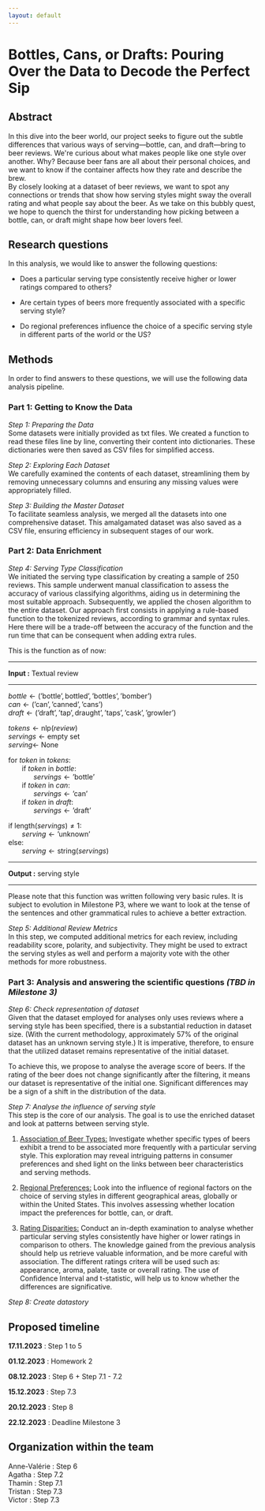 ```yaml
---
layout: default
---
```



# Bottles, Cans, or Drafts: Pouring Over the Data to Decode the Perfect Sip

## Abstract
In this dive into the beer world, our project seeks to figure out the subtle differences that various ways of serving—bottle, can, and draft—bring to beer reviews. We're curious about what makes people like one style over another. Why? Because beer fans are all about their personal choices, and we want to know if the container affects how they rate and describe the brew.  
By closely looking at a dataset of beer reviews, we want to spot any connections or trends that show how serving styles might sway the overall rating and what people say about the beer. As we take on this bubbly quest, we hope to quench the thirst for understanding how picking between a bottle, can, or draft might shape how beer lovers feel. 

## Research questions
In this analysis, we would like to answer the following questions:
* Does a particular serving type consistently receive higher or lower ratings compared to others?
  
* Are certain types of beers more frequently associated with a specific serving style?
  
* Do regional preferences influence the choice of a specific serving style in different parts of the world or the US?

## Methods
In order to find answers to these questions, we will use the following data analysis pipeline.

### Part 1: Getting to Know the Data

*Step 1: Preparing the Data*  
Some datasets were initially provided as txt files. We created a function to read these files line by line, converting their content into dictionaries. These dictionaries were then saved as CSV files for simplified access.

*Step 2: Exploring Each Dataset*  
We carefully examined the contents of each dataset, streamlining them by removing unnecessary columns and ensuring any missing values were appropriately filled.

*Step 3: Building the Master Dataset*  
To facilitate seamless analysis, we merged all the datasets into one comprehensive dataset. This amalgamated dataset was also saved as a CSV file, ensuring efficiency in subsequent stages of our work.

### Part 2: Data Enrichment

*Step 4: Serving Type Classification*  
We initiated the serving type classification by creating a sample of 250 reviews. This sample underwent manual classification to assess the accuracy of various classifying algorithms, aiding us in determining the most suitable approach. Subsequently, we applied the chosen algorithm to the entire dataset. Our approach first consists in applying a rule-based function to the tokenized reviews, according to grammar and syntax rules. Here there will be a trade-off between the accuracy of the function and the run time that can be consequent when adding extra rules. 

This is the function as of now:
<hr style="clear:both">

**Input :**  Textual review
<hr style="clear:both">

$bottle \gets (\text{'bottle'}, \text{bottled'}, \text{'bottles'}, \text{'bomber'})$\
$can \gets (\text{'can'}, \text{'canned'}, \text{'cans'})$\
$draft \gets (\text{'draft'}, \text{'tap'}, \text{draught'}, \text{'taps'}, \text{'cask'}, \text{'growler'})$

$tokens \gets \text{nlp}(review)$\
$servings  \gets \text{empty set}$\
$serving \gets$ None

for $token$ in $tokens :$\
&nbsp;&nbsp;&nbsp;&nbsp;&nbsp;&nbsp; if $token$ in $bottle :$\
&nbsp;&nbsp;&nbsp;&nbsp;&nbsp;&nbsp;&nbsp;&nbsp;&nbsp;&nbsp;&nbsp;&nbsp; $servings \gets \text{'bottle'}$\
&nbsp;&nbsp;&nbsp;&nbsp;&nbsp;&nbsp; if $token$ in $can :$\
&nbsp;&nbsp;&nbsp;&nbsp;&nbsp;&nbsp;&nbsp;&nbsp;&nbsp;&nbsp;&nbsp;&nbsp; $servings \gets \text{'can'}$\
&nbsp;&nbsp;&nbsp;&nbsp;&nbsp;&nbsp; if $token$ in $draft :$\
&nbsp;&nbsp;&nbsp;&nbsp;&nbsp;&nbsp;&nbsp;&nbsp;&nbsp;&nbsp;&nbsp;&nbsp; $servings \gets \text{'draft'}$

if $\text{length}(servings) \neq 1:$\
&nbsp;&nbsp;&nbsp;&nbsp;&nbsp;&nbsp; $serving \gets \text{'unknown'}$\
$\text{else}:$\
&nbsp;&nbsp;&nbsp;&nbsp;&nbsp;&nbsp; $serving \gets \text{string}(servings)$
<hr style="clear:both">

**Output :** serving style
<hr style="clear:both">

Please note that this function was written following very basic rules. It is subject to evolution in Milestone P3, where we want to look at the tense of the sentences and other grammatical rules to achieve a better extraction.

*Step 5: Additional Review Metrics*  
In this step, we computed additional metrics for each review, including readability score, polarity, and subjectivity. They might be used to extract the serving styles as well and perform a majority vote with the other methods for more robustness.

### Part 3: Analysis and answering the scientific questions *(TBD in Milestone 3)*

*Step 6: Check representation of dataset*\
Given that the dataset employed for analyses only uses reviews where a serving style has been specified, there is a substantial reduction in dataset size. (With the current methodology, approximately 57% of the original dataset has an unknown serving style.) It is imperative, therefore, to ensure that the utilized dataset remains representative of the initial dataset.

To achieve this, we propose to analyse the average score of beers. If the rating of the beer does not change significantly after the filtering, it means our dataset is representative of the initial one. Significant differences may be a sign of a shift in the distribution of the data.

*Step 7: Analyse the influence of serving style*\
This step is the core of our analysis. The goal is to use the enriched dataset and look at patterns between serving style. 

1. <u>Association of Beer Types:</u> Investigate whether specific types of beers exhibit a trend to be associated more frequently with a particular serving style. This exploration may reveal intriguing patterns in consumer preferences and shed light on the links between beer characteristics and serving methods.

2. <u>Regional Preferences:</u> Look into the influence of regional factors on the choice of serving styles in different geographical areas, globally or within the United States. This involves assessing whether location impact the preferences for bottle, can, or draft.

3. <u>Rating Disparities:</u>
Conduct an in-depth examination to analyse whether particular serving styles consistently have higher or lower ratings in comparison to others. The knowledge gained from the previous analysis should help us retrieve valuable information, and be more careful with association.
The different ratings critera will be used such as: appearance, aroma, palate, taste	or overall rating. The use of Confidence Interval and t-statistic, will help us to know whether the differences are significative.

*Step 8: Create datastory* 

## Proposed timeline

**17.11.2023** : Step 1 to 5

**01.12.2023** : Homework 2

**08.12.2023** : Step 6 + Step 7.1 - 7.2 

**15.12.2023** : Step 7.3

**20.12.2023** : Step 8

**22.12.2023** : Deadline Milestone 3

## Organization within the team
Anne-Valérie :  Step 6\
Agatha :  Step 7.2\
Thamin :  Step 7.1\
Tristan :  Step 7.3\
Victor :  Step 7.3

